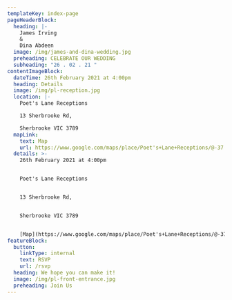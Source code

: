 ```yaml
---
templateKey: index-page
pageHeaderBlock:
  heading: |-
    James Irving
    &
    Dina Abdeen
  image: /img/james-and-dina-wedding.jpg
  preheading: CELEBRATE OUR WEDDING
  subheading: "26 . 02 . 21 "
contentImageBlock:
  dateTime: 26th February 2021 at 4:00pm
  heading: Details
  image: /img/pl-reception.jpg
  location: |-
    Poet's Lane Receptions

    13 Sherbrooke Rd,

    Sherbrooke VIC 3789
  mapLink:
    text: Map
    url: https://www.google.com/maps/place/Poet's+Lane+Receptions/@-37.8800092,145.3603217,15z/data=!4m2!3m1!1s0x0:0xdc8f44558156ae5c?sa=X&ved=2ahUKEwj9tdmVuI3oAhW4IbcAHQaIDdoQ_BIwC3oECBoQCA
  details: >-
    26th February 2021 at 4:00pm


    Poet's Lane Receptions


    13 Sherbrooke Rd,


    Sherbrooke VIC 3789


    [Map](https://www.google.com/maps/place/Poet's+Lane+Receptions/@-37.8800092,145.3603217,15z/data=!4m2!3m1!1s0x0:0xdc8f44558156ae5c?sa=X&ved=2ahUKEwj9tdmVuI3oAhW4IbcAHQaIDdoQ_BIwC3oECBoQCA)
featureBlock:
  button:
    linkType: internal
    text: RSVP
    url: /rsvp
  heading: We hope you can make it!
  image: /img/pl-front-entrance.jpg
  preheading: Join Us
---
```

